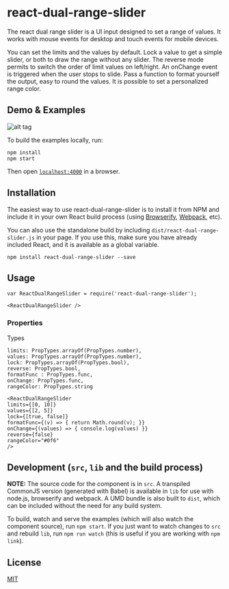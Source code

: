 # react-dual-range-slider

The react dual range slider is a UI input designed to set a range of values.
It works with mouse events for desktop and touch events for mobile devices.

You can set the limits and the values by default.
Lock a value to get a simple slider, or both to draw the range without any slider.
The reverse mode permits to switch the order of limit values on left/right.
An onChange event is triggered when the user stops to slide.
Pass a function to format yourself the output, easy to round the values.
It is possible to set a personalized range color.

## Demo & Examples

![alt tag](/demo/demo.png)

To build the examples locally, run:

```
npm install
npm start
```

Then open [`localhost:4000`](http://localhost:4000) in a browser.


## Installation

The easiest way to use react-dual-range-slider is to install it from NPM and include it in your own React build process (using [Browserify](http://browserify.org), [Webpack](http://webpack.github.io/), etc).

You can also use the standalone build by including `dist/react-dual-range-slider.js` in your page. If you use this, make sure you have already included React, and it is available as a global variable.

```
npm install react-dual-range-slider --save
```


## Usage

```
var ReactDualRangeSlider = require('react-dual-range-slider');

<ReactDualRangeSlider />
```

### Properties

Types
```
limits: PropTypes.arrayOf(PropTypes.number),
values: PropTypes.arrayOf(PropTypes.number),
lock: PropTypes.arrayOf(PropTypes.bool),
reverse: PropTypes.bool,
formatFunc : PropTypes.func,
onChange: PropTypes.func,
rangeColor: PropTypes.string
```

```
<ReactDualRangeSlider
limits={[0, 10]}
values={[2, 5]}
lock={[true, false]}
formatFunc={(v) => { return Math.round(v); }}
onChange={(values) => { console.log(values) }}
reverse={false}
rangeColor="#0f6"
/>
```

## Development (`src`, `lib` and the build process)

**NOTE:** The source code for the component is in `src`. A transpiled CommonJS version (generated with Babel) is available in `lib` for use with node.js, browserify and webpack. A UMD bundle is also built to `dist`, which can be included without the need for any build system.

To build, watch and serve the examples (which will also watch the component source), run `npm start`. If you just want to watch changes to `src` and rebuild `lib`, run `npm run watch` (this is useful if you are working with `npm link`).

## License

[MIT](http://spdx.org/licenses/MIT)
